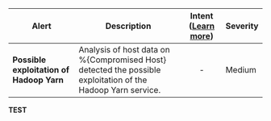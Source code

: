 |Alert|Description|Intent ([Learn more](#intentions))|Severity|
|----|----|:----:|--|
|**Possible exploitation of Hadoop Yarn**|Analysis of host data on %{Compromised Host} detected the possible exploitation of the Hadoop Yarn service.|-|Medium|
**TEST**
